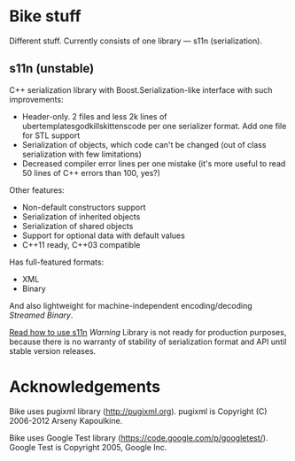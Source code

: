 Bike stuff
====================

Different stuff. Currently consists of one library — s11n (serialization).

s11n (unstable)
---------------------
C++ serialization library with Boost.Serialization-like interface with such improvements:
- Header-only. 2 files and less 2k lines of ubertemplatesgodkillskittenscode per one serializer format. Add one file for STL support
- Serialization of objects, which code can't be changed (out of class serialization with few limitations)
- Decreased compiler error lines per one mistake (it's more useful to read 50 lines of C++ errors than 100, yes?)

Other features:
- Non-default constructors support
- Serialization of inherited objects
- Serialization of shared objects
- Support for optional data with default values
- C++11 ready, C++03 compatible

Has full-featured formats:
- XML
- Binary

And also lightweight for machine-independent encoding/decoding *Streamed Binary*.

[Read how to use s11n](docs/using-s11n.md)
_Warning_ Library is not ready for production purposes, because there is no warranty of stability of serialization format and API until stable version releases.

Acknowledgements
====================
Bike uses pugixml library (http://pugixml.org).
pugixml is Copyright (C) 2006-2012 Arseny Kapoulkine.

Bike uses Google Test library (https://code.google.com/p/googletest/).
Google Test is Copyright 2005, Google Inc.
